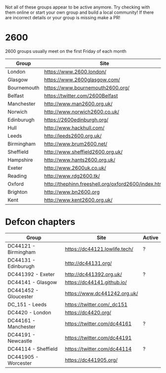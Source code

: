 Not all of these groups appear to be active anymore. Try checking with them online or start your own group and build a local community! If there are incorrect details or your group is missing make a PR!

# 2600

2600 groups usually meet on the first Friday of each month

| Group       | Site                                                | Active |
|-------------|-----------------------------------------------------|--------|
| London      | https://www.2600.london/                            |        |
| Glasgow     | https://www.2600glasgow.com/                        |        |
| Bournemouth | https://www.bournemouth2600.org/                    |        |
| Belfast     | https://twitter.com/2600Belfast                     |        |
| Manchester  | http://www.man2600.org.uk/                          | Dead?  |
| Norwich     | http://www.norwich2600.co.uk/                       | Dead?  |
| Edinburugh  | https://2600edinburgh.org/                          | Dead?  |
| Hull        | http://www.hackhull.com/                            | Dead?  |
| Leeds       | http://leeds2600.org.uk/                            | Dead   |
| Birmingham  | http://www.brum2600.net/                            | Dead   |
| Sheffield   | http://www.sheffield2600.org.uk/                    | Dead   |
| Hampshire   | http://www.hants2600.org.uk/                        | Dead   |
| Exeter      | http://www.2600uk.co.uk/                            | Dead   |
| Reading     | http://www.rdg2600.tk/                              | Dead   |
| Oxford      | http://thephinn.freeshell.org/oxford2600/index.html | Dead   |
| Brighton    | http://www.bn2600.org                               | Dead   |
| Kent        | http://www.kent2600.org.uk/                         | Dead   |

# Defcon chapters

| Group                 | Site                          | Active |
|-----------------------|-------------------------------|--------|
| DC44121 - Birmingham  | https://dc44121.lowlife.tech/ | ?      |
| DC44131 - Edinburugh  | http://dc44131.org/           |        |
| DC441392 - Exeter     | http://dc441392.org.uk/       | ?      |
| DC44141 - Glasgow     | https://dc44141.github.io/    |        |
| DC441452 - Gloucester | https://www.dc441242.org.uk/  |        |
| DC_151 - Leeds        | https://twitter.com/_dc151    |        |
| DC4420 - London       | https://dc4420.org/           |        |
| DC44161 - Manchester  | https://twitter.com/dc44161   | ?      |
| DC44191 - Newcastle   | https://twitter.com/dc44191   |        |
| DC44114 - Sheffield   | https://twitter.com/dc44114   | ?      |
| DC441905 - Worcester  | https://dc441905.org/         |        |
